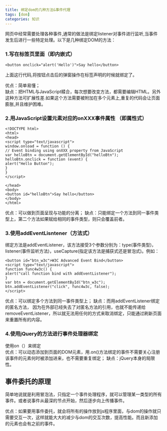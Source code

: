 ```yaml
---
title: 绑定dom的几种方法&事件代理
tags: [dom]
categories: 知识 
---
```

网页中经常需要处理各种事件,通常的做法是绑定listener对事件进行监听,当事件发生后进行一些特定处理。以下是几种绑定DOM的方法：
### 1.写在标签页里面（即内嵌式）
    <button onclick="alert('Hello')">Say hello</button>
上面这行代码,将按钮点击后的弹窗操作在标签声明的时候就绑定了。  

优点：简单易懂；  
缺点：把HTML与JavaScript糅合，每次想要改变方法，都需要编辑HTML。另外这种方法可扩展性差.如果这个方法需要被附加在多个元素上,重复的代码会让页面膨胀,并且维护困难。  
### 2.用JavaScript设置元素对应的onXXX事件属性 （即属性式） 
    <!DOCTYPE html>
    <html>
    <head>
    <script type="text/javascript">
    window.onload = function () {
    // Event binding using onXXX property from JavaScript
    var helloBtn = document.getElementById("helloBtn");
    helloBtn.onclick = function (event) {
    alert("Hello Button");
    }
    }
    </script>
    
    </head>
    <body>
    <button id="helloBtn">Say hello</button>
    </body>
    </html>  
优点：可以做到页面呈现与功能的分离；
缺点：只能绑定一个方法到同一事件类型上，第二个方法如果赋给相同的事件类型，则只会覆盖前者。 
### 3.使用addEventLisntener（方法式）
绑定方法是addEventListener，该方法接受3个参数分别为：type(事件类型)，listener(事件监听方法)，useCapture(指定该方法是捕获式还是冒泡式)。例如：  
    
    <button id="btn_w3c">W3C Advanced Event Bind</button>
    <script type="text/javascript">
    function func4w3c() {
    alert("call function bind with addEventListener");
    }
    var btn = document.getElementById("btn_w3c");
    btn.addEventListener("click", func4w3c, false);
    </script>    
优点：可以绑定多个方法到同一事件类型上；
缺点：而用addEventListener绑定的匿名方法， 因为在外部已经失去了对匿名方法的引用，也就不能传递给removeEventListener，所以就无法用任何的方式来取消绑定，只能通过刷新页面来重置所有的内容。  
### 4.使用jQuery的方法进行事件处理器绑定
使用on（）来绑定  
优点：可以动态添加到页面的DOM元素，用.on()方法绑定的事件不需要关心注册该事件的元素何时被添加进来，也不需要重复绑定；
缺点：jQuery本身的局限性。  
## 事件委托的原理
简单地说就是利用冒泡法，只指定一个事件处理程序，就可以管理某一类型的所有事件。或者说事件从最深的节点开始，然后逐步向上传播事件。  

优点：如果要用事件委托，就会将所有的操作放到js程序里面，与dom的操作就只需要交互一次，这样就能大大的减少与dom的交互次数，提高性能。而且新添加的元素也会有之前的事件。